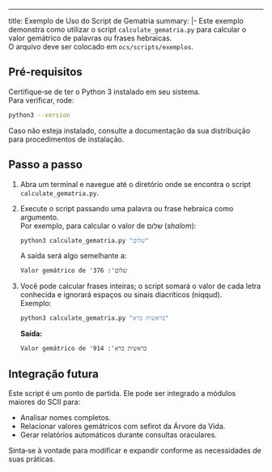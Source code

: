 ---
title: Exemplo de Uso do Script de Gematria
summary: |-
  Este exemplo demonstra como utilizar o script `calculate_gematria.py` para
  calcular o valor gemátrico de palavras ou frases hebraicas.  
  O arquivo deve ser colocado em `ocs/scripts/exemplos`.

## Pré‑requisitos

Certifique‑se de ter o Python 3 instalado em seu sistema.  
Para verificar, rode:

```bash
python3 --version
```

Caso não esteja instalado, consulte a documentação da sua distribuição para
procedimentos de instalação.

## Passo a passo

1. Abra um terminal e navegue até o diretório onde se encontra o script `calculate_gematria.py`.
2. Execute o script passando uma palavra ou frase hebraica como argumento.  
   Por exemplo, para calcular o valor de שלום (*shalom*):

   ```bash
   python3 calculate_gematria.py "שלום"
   ```

   A saída será algo semelhante a:

   ```
   Valor gemátrico de 'שלום': 376
   ```

3. Você pode calcular frases inteiras; o script somará o valor de cada letra conhecida e ignorará espaços ou sinais diacríticos (niqqud).  
   Exemplo:

   ```bash
   python3 calculate_gematria.py "בראשית ברא"
   ```

   **Saída:**

   ```
   Valor gemátrico de 'בראשית ברא': 914
   ```

## Integração futura

Este script é um ponto de partida. Ele pode ser integrado a módulos maiores do SCII para:  
- Analisar nomes completos.  
- Relacionar valores gemátricos com sefirot da Árvore da Vida.  
- Gerar relatórios automáticos durante consultas oraculares.

Sinta‑se à vontade para modificar e expandir conforme as necessidades de suas práticas.
